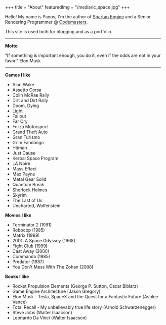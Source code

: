 +++
title = "About"
featuredImg = "/media/ic_space.jpg"
+++

Hello! My name is Panos, I'm the author of [Spartan Engine](https://github.com/PanosK92/SpartanEngine) and a Senior Rendering Programmer @ [Codemasters](https://www.codemasters.com/).

This site is used both for blogging and as a portfolio.

---

**Motto**

"If something is important enough, you do it, even if the odds are not in your favor." Elon Musk

---

**Games I like**
- Alan Wake
- Assetto Corsa
- Colin McRae Rally
- Dirt and Dirt Rally
- Doom, Dying
- Light
- Fallout
- Far Cry
- Forza Motorsport
- Grand Theft Auto
- Gran Turismo
- Grim Fandango
- Hitman
- Just Cause
- Kerbal Space Program
- LA Noire
- Mass Effect
- Max Payne
- Metal Gear Solid
- Quantum Break
- Sherlock Holmes
- Skyrim
- The Last of Us
- Uncharted, Wolfenstein

**Movies I like**
- Terminator 2 (1991)
- Robocop (1985)
- Matrix (1999)
- 2001: A Space Odyssey (1968)
- Fight Club (1999)
- Cast Away (2000)
- Commando (1985)
- Predator (1987)
- You Don't Mess With The Zohan (2008)

**Books I like**
- Rocket Propulsion Elements (George P. Sutton, Oscar Biblarz)
- Game Engine Architecture (Jason Gregory)
- Elon Musk - Tesla, SpaceX and the Quest for a Fantastic Future (Ashlee Vance)
- Total Recall - My unbelievably true life story (Arnold Schwarzenegger)
- Steve Jobs (Walter Isaacson‎)
- Leonardo Da Vinci (Walter Isaacson)
